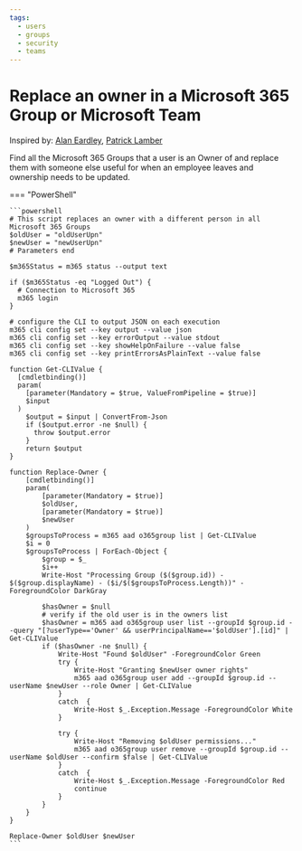 ```yaml
---
tags:  
  - users
  - groups
  - security
  - teams
---
```


# Replace an owner in a Microsoft 365 Group or Microsoft Team

Inspired by: [Alan Eardley](https://blog.eardley.org.uk/2021/04/managing-teams-movers-and-leavers/), [Patrick Lamber](https://www.nubo.eu/Replace-Owners-In-A-Microsoft-Group-Or-Team/)

Find all the Microsoft 365 Groups that a user is an Owner of and replace them with someone else useful for when an employee leaves and ownership needs to be updated.

=== "PowerShell"

    ```powershell
    # This script replaces an owner with a different person in all Microsoft 365 Groups
    $oldUser = "oldUserUpn"
    $newUser = "newUserUpn"
    # Parameters end

    $m365Status = m365 status --output text

    if ($m365Status -eq "Logged Out") {
      # Connection to Microsoft 365
      m365 login
    }

    # configure the CLI to output JSON on each execution
    m365 cli config set --key output --value json
    m365 cli config set --key errorOutput --value stdout
    m365 cli config set --key showHelpOnFailure --value false
    m365 cli config set --key printErrorsAsPlainText --value false

    function Get-CLIValue {
      [cmdletbinding()]
      param(
        [parameter(Mandatory = $true, ValueFromPipeline = $true)]
        $input
      )
        $output = $input | ConvertFrom-Json
        if ($output.error -ne $null) {
          throw $output.error
        }
        return $output
    }

    function Replace-Owner {
        [cmdletbinding()]
        param(
            [parameter(Mandatory = $true)]
            $oldUser,
            [parameter(Mandatory = $true)]
            $newUser
        )
        $groupsToProcess = m365 aad o365group list | Get-CLIValue  
        $i = 0
        $groupsToProcess | ForEach-Object {
            $group = $_
            $i++
            Write-Host "Processing Group ($($group.id)) - $($group.displayName) - ($i/$($groupsToProcess.Length))" -ForegroundColor DarkGray
    
            $hasOwner = $null
            # verify if the old user is in the owners list
            $hasOwner = m365 aad o365group user list --groupId $group.id --query "[?userType=='Owner' && userPrincipalName=='$oldUser'].[id]" | Get-CLIValue
            if ($hasOwner -ne $null) {
                Write-Host "Found $oldUser" -ForegroundColor Green
                try {
                    Write-Host "Granting $newUser owner rights"
                    m365 aad o365group user add --groupId $group.id --userName $newUser --role Owner | Get-CLIValue
                }
                catch  {
                    Write-Host $_.Exception.Message -ForegroundColor White
                }

                try {
                    Write-Host "Removing $oldUser permissions..."
                    m365 aad o365group user remove --groupId $group.id --userName $oldUser --confirm $false | Get-CLIValue
                }
                catch  {
                    Write-Host $_.Exception.Message -ForegroundColor Red
                    continue
                }
            }
        }
    }

    Replace-Owner $oldUser $newUser
    ```
